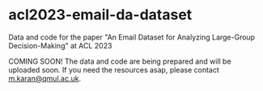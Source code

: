# acl2023-email-da-dataset
Data and code for the paper "An Email Dataset for Analyzing Large-Group Decision-Making" at ACL 2023

COMING SOON!
The data and code are being prepared and will be uploaded soon. If you need the resources asap, please contact m.karan@qmul.ac.uk.
